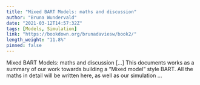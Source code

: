 ```yaml
---
title: "Mixed BART Models: maths and discussion"
author: "Bruna Wundervald"
date: "2021-03-12T14:57:32Z"
tags: [Models, Simulation]
link: "https://bookdown.org/brunadaviesw/book2/"
length_weight: "11.8%"
pinned: false
---
```


Mixed BART Models: maths and discussion [...] This documents works as a summary of our work towards building a
“Mixed model” style BART. All the maths in detail will be written
here, as well as our simulation ...
